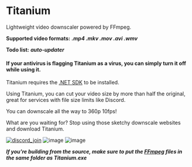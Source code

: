# Titanium
Lightweight video downscaler powered by FFmpeg.

**Supported video formats:** ***.mp4 .mkv .mov .avi .wmv***

**Todo list:** ***auto-updater***

#### If your antivirus is flagging Titanium as a virus, you can simply turn it off while using it.

Titanium requires the [.NET SDK](https://dotnet.microsoft.com/en-us/download/dotnet/thank-you/sdk-8.0.204-windows-x64-installer) to be installed.

Using Titanium, you can cut your video size by more than half the original, great for services with file size limits like Discord.

You can downscale all the way to 360p 10fps!

What are you waiting for? Stop using those sketchy downscale websites and download Titanium.

[![discord_join](https://github.com/user-attachments/assets/76642ed2-09de-4f17-bcf2-eb09a1a54028)](https://discord.gg/XEtu25jqnF)
![image](https://github.com/HypeCrazed/Titanium/assets/123018649/e1893530-0cf3-430f-aca3-5b79035af731)
![image](https://github.com/HypeCrazed/Titanium/assets/123018649/5bfa2a21-bcf2-4431-8ca0-e8c6a1ea5612)

***If you're building from the source, make sure to put the [FFmpeg](https://ffmpeg.org/) files in the same folder as Titanium.exe***
